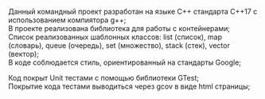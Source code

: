 Данный командный проект разработан на языке С++ стандарта C++17 с использованием компиятора g++;  
В проекте реализована библиотека для работы с контейнерами;   
Список реализованных шаблонных классов: list (список), map (словарь), queue (очередь), set (множество), stack (стек), vector (вектор);  
В коде соблюдается стиль, ориентированный на стандарты Google;  

Код покрыт Unit тестами c помощью библиотеки GTest;  
Покрытие кода тестами выводиться через gcov в виде html страницы;    
  